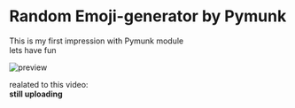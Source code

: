 # Random Emoji-generator by Pymunk

This is my first impression with Pymunk module   
lets have fun   

![preview](preview.gif)

realated to this video:   
**still uploading**
